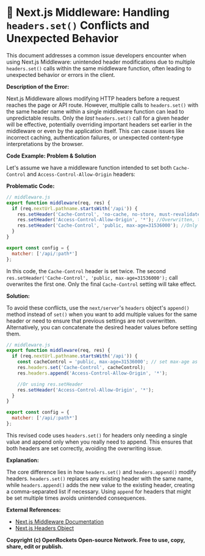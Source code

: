 # 🐞 Next.js Middleware: Handling `headers.set()` Conflicts and Unexpected Behavior


This document addresses a common issue developers encounter when using Next.js Middleware: unintended header modifications due to multiple `headers.set()` calls within the same middleware function, often leading to unexpected behavior or errors in the client.

**Description of the Error:**

Next.js Middleware allows modifying HTTP headers before a request reaches the page or API route. However, multiple calls to `headers.set()` with the same header name within a single middleware function can lead to unpredictable results.  Only the *last* `headers.set()` call for a given header will be effective, potentially overriding important headers set earlier in the middleware or even by the application itself. This can cause issues like incorrect caching, authentication failures, or unexpected content-type interpretations by the browser.

**Code Example: Problem & Solution**

Let's assume we have a middleware function intended to set both `Cache-Control` and `Access-Control-Allow-Origin` headers:


**Problematic Code:**

```javascript
// middleware.js
export function middleware(req, res) {
  if (req.nextUrl.pathname.startsWith('/api')) {
    res.setHeader('Cache-Control', 'no-cache, no-store, must-revalidate'); //Overwritten
    res.setHeader('Access-Control-Allow-Origin', '*'); //Overwritten, this one will work 
    res.setHeader('Cache-Control', 'public, max-age=31536000'); //Only this one will be effective
  }
}

export const config = {
  matcher: ['/api/:path*']
};
```

In this code, the `Cache-Control` header is set twice. The second `res.setHeader('Cache-Control', 'public, max-age=31536000');` call overwrites the first one. Only the final `Cache-Control` setting will take effect.


**Solution:**

To avoid these conflicts, use the `next/server`'s `headers` object's `append()` method instead of `set()` when you want to add multiple values for the same header or need to ensure that previous settings are not overwritten.  Alternatively, you can concatenate the desired header values before setting them.


```javascript
// middleware.js
export function middleware(req, res) {
  if (req.nextUrl.pathname.startsWith('/api')) {
    const cacheControl = 'public, max-age=31536000'; // set max-age as 1 year
    res.headers.set('Cache-Control', cacheControl);
    res.headers.append('Access-Control-Allow-Origin', '*');

    //Or using res.setHeader
    res.setHeader('Access-Control-Allow-Origin', '*');
  }
}

export const config = {
  matcher: ['/api/:path*']
};
```

This revised code uses `headers.set()` for headers only needing a single value and append only when you really need to append. This ensures that both headers are set correctly, avoiding the overwriting issue.

**Explanation:**

The core difference lies in how `headers.set()` and `headers.append()` modify headers. `headers.set()` replaces any existing header with the same name, while `headers.append()` adds the new value to the existing header, creating a comma-separated list if necessary.  Using `append` for headers that might be set multiple times avoids unintended consequences.

**External References:**

* [Next.js Middleware Documentation](https://nextjs.org/docs/app/api-routes/middleware)
* [Next.js Headers Object](https://nextjs.org/docs/app/api-routes/headers)


**Copyright (c) OpenRockets Open-source Network. Free to use, copy, share, edit or publish.**

